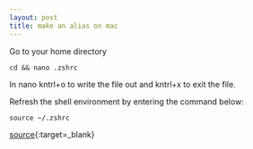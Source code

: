 ```yaml
---
layout: post
title: make an alias on mac
---
```

Go to your home directory
```
cd && nano .zshrc
```
In nano kntrl+o to write the file out and kntrl+x to exit the file.

Refresh the shell environment by entering the command below:
```
source ~/.zshrc
```

[source](https://coolestguidesontheplanet.com/make-an-alias-in-bash-shell-in-os-x-terminal/){:target=_blank}

